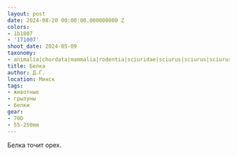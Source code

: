 ```yaml
---
layout: post
date: 2024-08-20 00:00:00.000000000 Z
colors:
- 1b1807
- '171007'
shoot_date: 2024-05-09
taxonomy:
- animalia|chordata|mammalia|rodentia|sciuridae|sciurus|sciurus|sciurus vulgaris
title: Белка
author: Д.Г.
location: Минск
tags:
- животные
- грызуны
- белки
gear:
- 70D
- 55-250mm
---
```

Белка точит орех.

